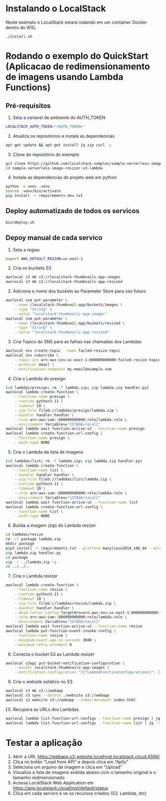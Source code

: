 # Instalando o LocalStack
Neste exemplo o LocalStack estará rodando em um container Docker dentro do WSL
```
./install.sh
```

# Rodando o exemplo do QuickStart (Aplicacao de redimensionamento de imagens usando Lambda Functions)
## Pré-requisitos
1. Seta a variavel de ambiente do AUTH_TOKEN
```sh
LOCALSTACK_AUTH_TOKEN="<AUTH_TOKEN>"
```
2. Atualiza os repositorios e instala as dependencias
```sh
apt-get update && apt-get install jq zip curl -y
```
3. Clone do repositório do exemplo
```sh
git clone https://github.com/localstack-samples/sample-serverless-image-resizer-s3-lambda.git
cd sample-serverless-image-resizer-s3-lambda
```
4. Instala as dependencias do projeto web em python
```sh
python -m venv .venv
source .venv/bin/activate
pip install -r requirements-dev.txt
```
## Deploy automatizado de todos os servicos
```sh
bin/deploy.sh
```
## Depoy manual de cada servico
1. Seta a regiao
```sh
export AWS_DEFAULT_REGION=us-east-1
```
2. Cria os buckets S3
```sh
awslocal s3 mb s3://localstack-thumbnails-app-images
awslocal s3 mb s3://localstack-thumbnails-app-resized
```
2. Adiciona o nome dos buckets ao Parameter Store para uso futuro
```sh
awslocal ssm put-parameter \
    --name /localstack-thumbnail-app/buckets/images \
    --type "String" \
    --value "localstack-thumbnails-app-images"
awslocal ssm put-parameter \
    --name /localstack-thumbnail-app/buckets/resized \
    --type "String" \
    --value "localstack-thumbnails-app-resized"
```
3. Cria Topico do SNS para as falhas nas chamadas dos Lambdas
```sh
awslocal sns create-topic --name failed-resize-topic
awslocal sns subscribe \
    --topic-arn arn:aws:sns:us-east-1:000000000000:failed-resize-topic \
    --protocol email \
    --notification-endpoint my-email@example.com
```
4. Cria o Lambda do presign
```sh
(cd lambdas/presign; rm -f lambda.zip; zip lambda.zip handler.py)
awslocal lambda create-function \
    --function-name presign \
    --runtime python3.11 \
    --timeout 10 \
    --zip-file fileb://lambdas/presign/lambda.zip \
    --handler handler.handler \
    --role arn:aws:iam::000000000000:role/lambda-role \
    --environment Variables="{STAGE=local}"
awslocal lambda wait function-active-v2 --function-name presign
awslocal lambda create-function-url-config \
    --function-name presign \
    --auth-type NONE
```
5. Cria o Lambda da lista de imagens
```sh
(cd lambdas/list; rm -f lambda.zip; zip lambda.zip handler.py)
awslocal lambda create-function \
    --function-name list \
    --handler handler.handler \
    --zip-file fileb://lambdas/list/lambda.zip \
    --runtime python3.11 \
    --timeout 10 \
    --role arn:aws:iam::000000000000:role/lambda-role \
    --environment Variables="{STAGE=local}"
awslocal lambda wait function-active-v2 --function-name list
awslocal lambda create-function-url-config \
    --function-name list \
    --auth-type NONE
```
6. Builda a imagem (zip) do Lambda resizer
```sh
cd lambdas/resize
rm -rf package lambda.zip
mkdir package
pip3 install -r requirements.txt --platform manylinux2014_x86_64 --only-binary=:all: -t package
zip lambda.zip handler.py
cd package
zip -r ../lambda.zip *;
cd ../../..
```
7. Cria o Lambda resizer
```sh
awslocal lambda create-function \
    --function-name resize \
    --runtime python3.11 \
    --timeout 10 \
    --zip-file fileb://lambdas/resize/lambda.zip \
    --handler handler.handler \
    --dead-letter-config TargetArn=arn:aws:sns:us-east-1:000000000000:failed-resize-topic \
    --role arn:aws:iam::000000000000:role/lambda-role \
    --environment Variables="{STAGE=local}"
awslocal lambda wait function-active-v2 --function-name resize
awslocal lambda put-function-event-invoke-config \
    --function-name resize \
    --maximum-event-age-in-seconds 3600 \
    --maximum-retry-attempts 0
```
8. Conecta o bucket S3 ao Lambda resizer
```sh
awslocal s3api put-bucket-notification-configuration \
    --bucket localstack-thumbnails-app-images \
    --notification-configuration "{\"LambdaFunctionConfigurations\": [{\"LambdaFunctionArn\": \"$(awslocal lambda get-function --function-name resize | jq -r .Configuration.FunctionArn)\", \"Events\": [\"s3:ObjectCreated:*\"]}]}"
```
9. Cria o website estático no S3
```sh
awslocal s3 mb s3://webapp
awslocal s3 sync --delete ./website s3://webapp
awslocal s3 website s3://webapp --index-document index.html
```
10. Recupera as URLs dos Lambdas
```sh
awslocal lambda list-function-url-configs --function-name presign | jq -r '.FunctionUrlConfigs[0].FunctionUrl'
awslocal lambda list-function-url-configs --function-name list | jq -r '.FunctionUrlConfigs[0].FunctionUrl'
```

# Testar a aplicação
1. Abrir a URL https://webapp.s3-website.localhost.localstack.cloud:4566/
2. Clica no botão "Load from API" e depois clica em "Aplly"
3. Seleciona um arquivo de imagem e clica em "Upload"
4. Visualiza a lista de imagens exibida abaixo com o tamanho original e o tamanho redimensionado
5. Acessa LocalStack Web Application em https://app.localstack.cloud/inst/default/status
6. Clica em cada servico e ve os recursos criados (S3, Lambda, etc)